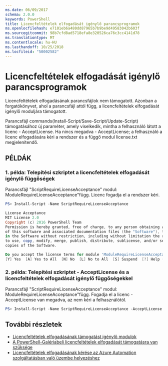 ```yaml
---
ms.date: 06/09/2017
schema: 2.0.0
keywords: PowerShell
title: Licencfeltételek elfogadását igénylő parancsprogramok
ms.openlocfilehash: e7101eb6a480dd87965b7b9be9d49583042b603f
ms.sourcegitcommit: 98b7cfd8ad5718efa8e320526ca76c3cc4141d78
ms.translationtype: MT
ms.contentlocale: hu-HU
ms.lasthandoff: 10/25/2018
ms.locfileid: "50002582"
---
```

# <a name="requiring-license-acceptance-for-scripts"></a>Licencfeltételek elfogadását igénylő parancsprogramok

Licencfeltételek elfogadásának parancsfájlok nem támogatott. Azonban a forgatókönyvet, ahol a parancsfájl attól függ, a licencfeltételek elfogadását igénylő moduljára támogatott.

Parancsfájl commands(Install-Script/Save-Script/Update-Script) támogatásához új paraméter, amely viselkedik, mintha a felhasználó látott a licenc - AcceptLicense. Ha nincs megadva - AcceptLicense; a felhasználó a licenc elfogadására kéri a rendszer és a függő modul license.txt megjelenítendő.

## <a name="examples"></a>PÉLDÁK

### <a name="example-1-install-script-with-dependencies-requiring-license-acceptance"></a>1. példa: Telepítési szkriptet a licencfeltételek elfogadását igénylő függőségek

Parancsfájl "ScriptRequireLicenseAcceptance" modul: ModuleRequireLicenseAcceptance"függ. Licenc fogadja el a rendszer kéri.

```PowerShell
PS> Install-Script -Name ScriptRequireLicenseAcceptance

License Acceptance
MIT License 2.0
Copyright (c) 2016 PowerShell Team
Permission is hereby granted, free of charge, to any person obtaining a copy
of this software and associated documentation files (the "Software"), to deal
in the Software without restriction, including without limitation the rights
to use, copy, modify, merge, publish, distribute, sublicense, and/or sell
copies of the Software.

Do you accept the license terms for module 'ModuleRequireLicenseAcceptance'.
[Y] Yes  [A] Yes to All  [N] No  [L] No to All  [S] Suspend  [?] Help (default is "N"):
```

### <a name="example-2-install-script-with-dependencies-requiring-license-acceptance-and--acceptlicense"></a>2. példa: Telepítési szkriptet - AcceptLicense és a licencfeltételek elfogadását igénylő függőségekkel

Parancsfájl "ScriptRequireLicenseAcceptance" modul: ModuleRequireLicenseAcceptance"függ. Fogadja el a licenc - AcceptLicense van megadva, az nem kéri a felhasználótól.

```PowerShell
PS> Install-Script -Name ScriptRequireLicenseAcceptance -AcceptLicense
```

## <a name="more-details"></a>További részletek

- [Licencfeltételek elfogadásának támogatást igénylő modulok](module-license-acceptance.md)
- [A PowerShell-Galériabeli licencfeltételek elfogadását támogatásra van szüksége](../how-to/working-with-packages/packages-that-require-license-acceptance.md)
- [Licencfeltételek elfogadásának kérése az Azure Automation szolgáltatásban való üzembe helyezéshez](../how-to/working-with-packages/deploy-to-azure-automation.md)
